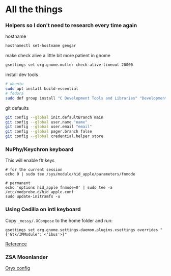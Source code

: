 # All the things

### Helpers so I don't need to research every time again

hostname
```bash
hostnamectl set-hostname gengar
```

make check alive a little bit more patient in gnome
```bash
gsettings set org.gnome.mutter check-alive-timeout 20000
```

install dev tools
```bash
# ubuntu
sudo apt install build-essential
# fedora
sudo dnf group install "C Development Tools and Libraries" "Development Tools"
```

git defaults
```bash
git config --global init.defaultBranch main
git config --global user.name "name"
git config --global user.email "email"
git config --global pager.branch false
git config --global credential.helper store
```

### NuPhy/Keychron keyboard

This will enable f# keys
```
# for the current session
echo 0 | sudo tee /sys/module/hid_apple/parameters/fnmode

# permanent
echo 'options hid_apple fnmode=0' | sudo tee -a /etc/modprobe.d/hid_apple.conf
sudo update-initramfs -u
```

### Using Cedilla on intl keyboard

Copy `_messy/.XCompose` to the home folder and run:
```
gsettings set org.gnome.settings-daemon.plugins.xsettings overrides "{'Gtk/IMModule': <'ibus'>}"
```
[Reference](https://garajau.com.br/2021/02/enabling-cedilla-acute-c-on-gnome)

### ZSA Moonlander

[Oryx config](https://configure.zsa.io/)

